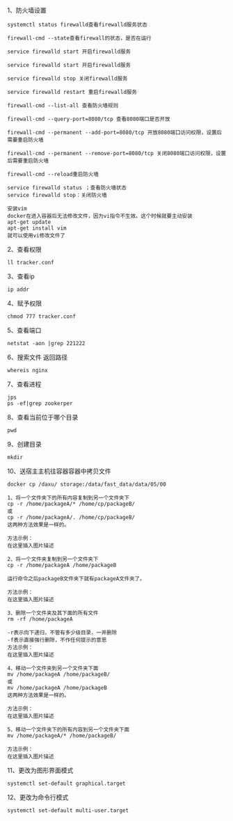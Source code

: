 1、防火墙设置

    systemctl status firewalld查看firewalld服务状态
    
    firewall-cmd --state查看firewall的状态，是否在运行
    
    service firewalld start 开启firewalld服务
    
    service firewalld start 开启firewalld服务
    
    service firewalld stop 关闭firewalld服务
    
    service firewalld restart 重启firewalld服务
    
    firewall-cmd --list-all 查看防火墙规则

    firewall-cmd --query-port=8080/tcp 查看8080端口是否开放
    
    firewall-cmd --permanent --add-port=8080/tcp 开放8080端口访问权限，设置后需要重启防火墙
    
    firewall-cmd --permanent --remove-port=8080/tcp 关闭8080端口访问权限，设置后需要重启防火墙
    
    firewall-cmd --reload重启防火墙
    
    service firewalld status ；查看防火墙状态
    service firewalld stop：关闭防火墙 

    安装vim
    docker在进入容器后无法修改文件，因为vi指令不生效。这个时候就要主动安装
    apt-get update
    apt-get install vim
    就可以使用vi修改文件了

2、查看权限

    ll tracker.conf

3、查看ip

    ip addr

4、赋予权限

    chmod 777 tracker.conf

5、查看端口

    netstat -aon |grep 221222

6、搜索文件 返回路径

    whereis nginx

7、查看进程

    jps
    ps -ef|grep zookerper

8、查看当前位于哪个目录

    pwd
9、创建目录

    mkdir 

10、送宿主主机往容器容器中拷贝文件

    docker cp /daxu/ storage:/data/fast_data/data/05/00
     
    1、将一个文件夹下的所有内容复制到另一个文件夹下
    cp -r /home/packageA/* /home/cp/packageB/
    或
    cp -r /home/packageA/. /home/cp/packageB/
    这两种方法效果是一样的。
    
    方法示例：
    在这里插入图片描述
    
    2、将一个文件夹复制到另一个文件夹下
    cp -r /home/packageA /home/packageB
    
    运行命令之后packageB文件夹下就有packageA文件夹了。
    
    方法示例：
    在这里插入图片描述
    
    3、删除一个文件夹及其下面的所有文件
    rm -rf /home/packageA
    
    -r表示向下递归，不管有多少级目录，一并删除
    -f表示直接强行删除，不作任何提示的意思
    方法示例：
    在这里插入图片描述
    
    4、移动一个文件夹到另一个文件夹下面
    mv /home/packageA /home/packageB/
    或
    mv /home/packageA /home/packageB
    这两种方法效果是一样的。
    
    方法示例：
    在这里插入图片描述
    
    5、移动一个文件夹下的所有内容到另一个文件夹下面
    mv /home/packageA/* /home/packageB/
    
    方法示例：
    在这里插入图片描述

11、更改为图形界面模式

    systemctl set-default graphical.target

12、更改为命令行模式

    systemctl set-default multi-user.target



